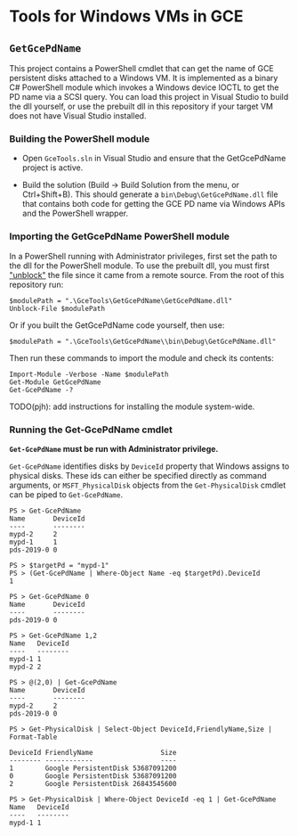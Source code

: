 # Tools for Windows VMs in GCE

## `GetGcePdName`

This project contains a PowerShell cmdlet that can get the name of GCE
persistent disks attached to a Windows VM. It is implemented as a binary C#
PowerShell module which invokes a Windows device IOCTL to get the PD name via a
SCSI query. You can load this project in Visual Studio to build the dll
yourself, or use the prebuilt dll in this repository if your target VM does not
have Visual Studio installed.

### Building the PowerShell module

*   Open `GceTools.sln` in Visual Studio and ensure that the GetGcePdName
    project is active.

*   Build the solution (Build -> Build Solution from the menu, or Ctrl+Shift+B).
    This should generate a `bin\Debug\GetGcePdName.dll` file that contains both
    code for getting the GCE PD name via Windows APIs and the PowerShell
    wrapper.

### Importing the GetGcePdName PowerShell module

In a PowerShell running with Administrator privileges, first set the path to the
dll for the PowerShell module. To use the prebuilt dll, you must first
["unblock"](https://stackoverflow.com/a/13804692/1230197) the file since it came
from a remote source. From the root of this repository run:

```
$modulePath = ".\GceTools\GetGcePdName\GetGcePdName.dll"
Unblock-File $modulePath
```

Or if you built the GetGcePdName code yourself, then use:

```
$modulePath = ".\GceTools\GetGcePdName\\bin\Debug\GetGcePdName.dll"
```

Then run these commands to import the module and check its contents:

```
Import-Module -Verbose -Name $modulePath
Get-Module GetGcePdName
Get-GcePdName -?
```

TODO(pjh): add instructions for installing the module system-wide.

### Running the Get-GcePdName cmdlet

**`Get-GcePdName` must be run with Administrator privilege.**

`Get-GcePdName` identifies disks by `DeviceId` property that Windows assigns to
physical disks. These ids can either be specified directly as command arguments,
or `MSFT_PhysicalDisk` objects from the `Get-PhysicalDisk` cmdlet can be piped
to `Get-GcePdName`.

```
PS > Get-GcePdName
Name       DeviceId
----       --------
mypd-2     2
mypd-1     1
pds-2019-0 0

PS > $targetPd = "mypd-1"
PS > (Get-GcePdName | Where-Object Name -eq $targetPd).DeviceId
1

PS > Get-GcePdName 0
Name       DeviceId
----       --------
pds-2019-0 0

PS > Get-GcePdName 1,2
Name   DeviceId
----   --------
mypd-1 1
mypd-2 2

PS > @(2,0) | Get-GcePdName
Name       DeviceId
----       --------
mypd-2     2
pds-2019-0 0

PS > Get-PhysicalDisk | Select-Object DeviceId,FriendlyName,Size | Format-Table

DeviceId FriendlyName                 Size
-------- ------------                 ----
1        Google PersistentDisk 53687091200
0        Google PersistentDisk 53687091200
2        Google PersistentDisk 26843545600

PS > Get-PhysicalDisk | Where-Object DeviceId -eq 1 | Get-GcePdName
Name   DeviceId
----   --------
mypd-1 1
```
